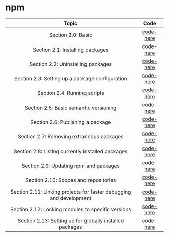 # npm

| **Topic** | **Code** |
|:---------:|:--------:|
| Section 2.0: Basic | [code-here]() |
| Section 2.1: Installing packages | [code-here]() |
| Section 2.2: Uninstalling packages | [code-here]() |
| Section 2.3: Setting up a package configuration | [code-here]() |
| Section 2.4: Running scripts | [code-here]() | 
| Section 2.5: Basic semantic versioning | [code-here]() |
| Section 2.6: Publishing a package | [code-here]() |
| Section 2.7: Removing extraneous packages | [code-here]() |
| Section 2.8: Listing currently installed packages | [code-here]() |
| Section 2.9: Updating npm and packages | [code-here]() |
| Section 2.10: Scopes and repositories | [code-here]() |
| Section 2.11: Linking projects for faster debugging and development | [code-here]() |
| Section 2.12: Locking modules to specific versions | [code-here]() |
| Section 2.13: Setting up for globally installed packages | [code-here]() |

